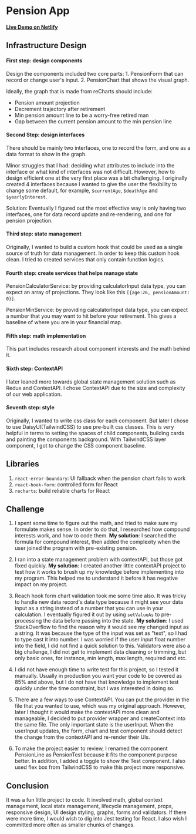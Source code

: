 # Pension App
[**Live Demo on Netlify**](https://daniel-react-pension.netlify.app)

## Infrastructure Design

#### First step: design components

Design the components included two core parts: 1. PensionForm that can record or change user's input. 2. PensionChart that shows the visual graph.

Ideally, the graph that is made from reCharts should include:

- Pension amount projection
- Decrement trajectory after retirement
- Min pension amount line to be a worry-free retired man 
- Gap between the current pension amount to the min pension line

#### Second Step: design interfaces

There should be mainly two interfaces, one to record the form, and one as a data format to show in the graph. 

Minor struggles that I had: deciding what attributes to include into the interface or what kind of interfaces was not difficult. However, how to design efficient one at the very first place was a bit challenging. I originally created 4 interfaces because I wanted to give the user the flexibility to change some default, for example, `$currentAge`, `$deathAge` and `$yearlyInterest`.

Solution: Eventually I figured out the most effective way is only having two interfaces, one for data record update and re-rendering, and one for pension projection.

#### Third step: state management
Originally, I wanted to build a custom hook that could be used as a single source of truth for data management. In order to keep this custom hook clean. I tried to created services that only contain function logics.

#### Fourth step: create services that helps manage state
PensionCalculatorService: by providing calculatorInput data type, you can expect an array of projections. They look like this `[{age:26, pensionAmount: 0}]`.

PensionMinService: by providing calculatorInput data type, you can expect a number that you may want to hit before your retirement. This gives a baseline of where you are in your financial map.


#### Fifth step: math implementation
This part includes research about component interests and the math behind it. 

#### Sixth step: ContextAPI
I later leaned more towards global state management solution such as Redux and ContextAPI. I chose ContextAPI due to the size and complexity of our web application. 

#### Seventh step: style
Originally, I wanted to write css class for each component. But later I chose to use DaisyUI(TailwindCSS) to use pre-built css classes. This is very helpful in terms to setting the spaces of child components, building cards and painting the components background. With TailwindCSS layer component, I got to change the CSS component baseline. 


## Libraries
1. `react-error-boundary`: UI fallback when the pension chart fails to work
2. `react-hook-form`: controlled form for React
3. `recharts`: build reliable charts for React


## Challenge
1. I spent some time to figure out the math, and tried to make sure my formulate makes sense. In order to do that, I researched how compound interests work, and how to code them. **My solution**: I searched the formula for compound interest, then added the complexity when the user joined the program with pre-existing pension. 


2. I ran into a state management problem with contextAPI, but those got fixed quickly. **My solution**: I created another little contextAPI project to test how it works to brush up my knowledge before implementing into my program. This helped me to understand it before it has negative impact on my project. 


3. Reach hook form chart validation took me some time also. It was tricky to handle new data record's data type because it might see your data input as a string instead of a number that you can use in your calculation. I eventually figured it out by using `setValueAs` to pre-processing the data before passing into the state.  **My solution**: I used StackOverflow to find the reason why it would see my changed input as a string. It was because the type of the input was set as "text", so I had to type cast it into number. I was worried if the user input float number into the field, I did not find a quick solution to this. Validators were also a big challenge, I did not get to implement data cleaning or trimming, but only basic ones, for instance, min length, max length, required and etc. 


4. I did not have enough time to write test for this project, so I tested it manually. Usually in production you want your code to be covered as 85% and above, but I do not have that knowledge to implement test quickly under the time constraint, but I was interested in doing so. 

5. There are a few ways to use ContextAPI. You can put the provider in the file that you wanted to use, which was my original approach. However, later I thought it would make the contextAPI more clean and manageable, I decided to put provider wrapper and createContext into the same file. The only important state is the userInput. When the userInput updates, the form, chart and test component should detect the change from the contextAPI and re-render their UIs.

6. To make the project easier to review, I renamed the component PensionLine as PensionTest because it fits the component purpose better. In addition, I added a toggle to show the Test component. I also used flex box from TailwindCSS to make this project more responsive.


## Conclusion
It was a fun little project to code. It involved math, global context management, local state management, lifecycle management, props, responsive design, UI design styling, graphs, forms and validators. If there were more time, I would wish to dig into Jest testing for React. I also wish I committed more often as smaller chunks of changes.
